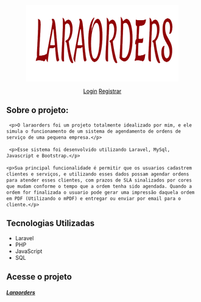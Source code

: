<p align="center"><img src="https://raw.githubusercontent.com/IgorPC/laraorders/master/public/Laraorders.png" width="400"></p>

<p align="center">
<a style="color: black" href="https://travis-ci.org/laravel/framework">Login</a>
<a style="color: black" href="https://packagist.org/packages/laravel/framework">Registrar</a>

## Sobre o projeto:

     <p>O laraorders foi um projeto totalmente idealizado por mim, e ele simula o funcionamento de um sistema de agendamento de ordens de serviço de uma pequena empresa.</p>

     <p>Esse sistema foi desenvolvido utilizando Laravel, MySql, Javascript e Bootstrap.</p>

    <p>Sua principal funcionalidade é permitir que os usuarios cadastrem clientes e serviços, e utilizando esses dados possam agendar ordens para atender esses clientes, com prazos de SLA sinalizados por cores que mudam conforme o tempo que a ordem tenha sido agendada. Quando a ordem for finalizada o usuario pode gerar uma impressão daquela ordem em PDF (Utilizando o mPDF) e entregar ou enviar por email para o cliente.</p>

## Tecnologias Utilizadas

<ul>
    <li>Laravel</li>
    <li>PHP</li>
    <li>JavaScript</li>
    <li>SQL</li>
</ul>    

## Acesse o projeto

<h5><a href="https://laraorders.herokuapp.com/" _target="_blank">Laraorders</a></h5>
